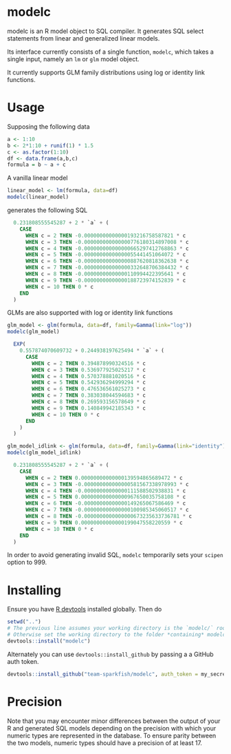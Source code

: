 # modelc

modelc is an R model object to SQL compiler. It generates SQL select statements from linear and generalized linear models. 

Its interface currently consists of a single function, `modelc`, which takes a single input, namely an `lm` or `glm` model object.

It currently supports GLM family distributions using log or identity link functions. 

# Usage

Supposing the following data

```R
a <- 1:10
b <- 2*1:10 + runif(1) * 1.5
c <- as.factor(1:10)
df <- data.frame(a,b,c)
formula = b ~ a + c
```

A vanilla linear model

```R
linear_model <- lm(formula, data=df)
modelc(linear_model)

```

generates the following SQL


``` sql
  0.231808555545287 + 2 * `a` + (
    CASE
      WHEN c = 2 THEN -0.00000000000000193216758587821 * c
      WHEN c = 3 THEN -0.000000000000000776180314897008 * c
      WHEN c = 4 THEN -0.000000000000000665297412768863 * c
      WHEN c = 5 THEN -0.00000000000000055441451064072 * c
      WHEN c = 6 THEN -0.000000000000000887620818362638 * c
      WHEN c = 7 THEN -0.000000000000000332648706384432 * c
      WHEN c = 8 THEN -0.00000000000000110994422395641 * c
      WHEN c = 9 THEN -0.00000000000000188723974152839 * c
      WHEN c = 10 THEN 0 * c
    END
  )
```

GLMs are also supported with log or identity link functions


```R
glm_model <- glm(formula, data=df, family=Gamma(link="log"))
modelc(glm_model)
```

``` sql
  EXP(
    0.557874070609732 + 0.244938197625494 * `a` + (
      CASE
        WHEN c = 2 THEN 0.394878990324516 * c
        WHEN c = 3 THEN 0.536977925025217 * c
        WHEN c = 4 THEN 0.570378881020516 * c
        WHEN c = 5 THEN 0.542936294999294 * c
        WHEN c = 6 THEN 0.476536561025273 * c
        WHEN c = 7 THEN 0.383038044594683 * c
        WHEN c = 8 THEN 0.269593156578649 * c
        WHEN c = 9 THEN 0.140849942185343 * c
        WHEN c = 10 THEN 0 * c
      END
    )
  )
```


```R
glm_model_idlink <- glm(formula, data=df, family=Gamma(link="identity"))
modelc(glm_model_idlink)
```

``` sql
  0.231808555545287 + 2 * `a` + (
    CASE
      WHEN c = 2 THEN 0.00000000000000139594865689472 * c
      WHEN c = 3 THEN -0.000000000000000581567338978993 * c
      WHEN c = 4 THEN -0.00000000000000111588502938831 * c
      WHEN c = 5 THEN 0.000000000000000967650035758108 * c
      WHEN c = 6 THEN -0.00000000000000149265067586469 * c
      WHEN c = 7 THEN -0.000000000000000100985345060517 * c
      WHEN c = 8 THEN -0.0000000000000000673235633736781 * c
      WHEN c = 9 THEN 0.00000000000000199047558220559 * c
      WHEN c = 10 THEN 0 * c
    END
  )
```

In order to avoid generating invalid SQL, `modelc` temporarily sets your `scipen` option to 999.

# Installing

Ensure you have [R devtools](https://cran.r-project.org/web/packages/devtools/readme/README.html) installed globally. Then do

```R
setwd("..") 
# The previous line assumes your working directory is the `modelc/` root. 
# Otherwise set the working directory to the folder *containing* modelc/
devtools::install("modelc")
```

Alternately you can use `devtools::install_github` by passing a a GitHub auth token.

```R
devtools::install_github("team-sparkfish/modelc", auth_token = my_secret_auth_token)
```

# Precision

Note that you may encounter minor differences between the output of your R and generated SQL models depending on the precision with which your numeric types are represented in the database. To ensure parity between the two models, numeric types should have a precision of at least 17.
